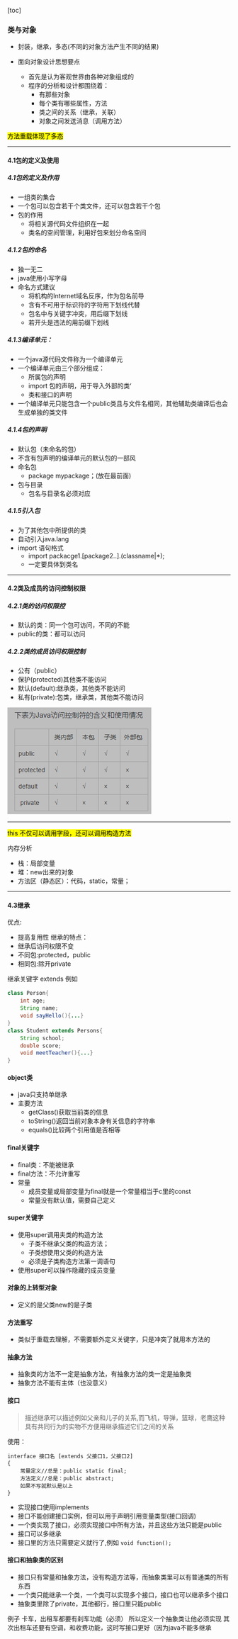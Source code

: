 [toc]
### 类与对象
- 封装，继承，多态(不同的对象方法产生不同的结果)

- 面向对象设计思想要点
	- 首先是认为客观世界由各种对象组成的
	- 程序的分析和设计都围绕着：
		- 有那些对象
		- 每个类有哪些属性，方法
		- 类之间的关系（继承，关联）
		- 对象之间发送消息（调用方法）

<mark>方法重载体现了多态</mark>

---
#### 4.1包的定义及使用
##### 4.1包的定义及作用
- 一组类的集合
- 一个包可以包含若干个类文件，还可以包含若干个包
- 包的作用
	- 将相关源代码文件组织在一起
	- 类名的空间管理，利用好包来划分命名空间

##### 4.1.2包的命名
- 独一无二
- java使用小写字母
- 命名方式建议
	- 将机构的Internet域名反序，作为包名前导
	- 含有不可用于标识符的字符用下划线代替
	- 包名中与关键字冲突，用后缀下划线
	- 若开头是违法的用前缀下划线

##### 4.1.3编译单元：
- 一个java源代码文件称为一个编译单元
- 一个编译单元由三个部分组成：
	- 所属包的声明
	- import 包的声明，用于导入外部的类‘
	- 类和接口的声明
- 一个编译单元只能包含一个public类且与文件名相同，其他辅助类编译后也会生成单独的类文件

##### 4.1.4包的声明
- 默认包（未命名的包）
- 不含有包声明的编译单元的默认包的一部风
- 命名包
	- package mypackage；(放在最前面)
- 包与目录
	- 包名与目录名必须对应

##### 4.1.5引入包
- 为了其他包中所提供的类
- 自动引入java.lang
- import 语句格式
	- import packacge1.[package2..].(classname|*);
	- 一定要具体到类名
----
#### 4.2类及成员的访问控制权限
##### 4.2.1类的访问权限控
- 默认的类：同一个包可访问，不同的不能
- public的类：都可以访问

##### 4.2.2类的成员访问权限控制
- 公有（public）
- 保护(protected)其他类不能访问
- 默认(default):继承类，其他类不能访问
- 私有(private):包类，继承类，其他类不能访问

<img src="./img/图4.2.2.1.png" ></img>

---

<mark>this 不仅可以调用字段，还可以调用构造方法</mark>

内存分析
- 栈：局部变量
- 堆：new出来的对象
- 方法区（静态区）：代码，static，常量；
---
	
#### 4.3继承
优点:
- 提高复用性
继承的特点：
- 继承后访问权限不变
- 不同包:protected，public
- 相同包:除开private

继承关键字	extends 例如
```java
class Person{
	int age;
	String name;
	void sayHello(){...}
}
class Student extends Persons{
	String school;
	double score;
	void meetTeacher(){...}
}

```
#### object类

- java只支持单继承
- 主要方法
	- getClass()获取当前类的信息
	- toString()返回当前对象本身有关信息的字符串
	- equals()比较两个引用值是否相等


#### final关键字
- final类：不能被继承
- final方法：不允许重写
- 常量
	- 成员变量或局部变量为final就是一个常量相当于c里的const
	- 常量没有默认值，需要自己定义
#### super关键字
- 使用super调用夫类的构造方法
	- 子类不继承父类的构造方法；
	- 子类想使用父类的构造方法
	- 必须是子类构造方法第一调语句
- 使用super可以操作隐藏的成员变量

#### 对象的上转型对象
- 定义的是父类new的是子类

#### 方法重写
- 类似于重载去理解，不需要额外定义关键字，只是冲突了就用本方法的

#### 抽象方法
- 抽象类的方法不一定是抽象方法，有抽象方法的类一定是抽象类
- 抽象方法不能有主体（也没意义）

#### 接口

>描述继承可以描述例如父亲和儿子的关系,而飞机，导弹，篮球，老鹰这种具有共同行为的实物不方便用继承描述它们之间的关系

使用：  
```
interface 接口名 [extends 父接口1，父接口2]
{
	常量定义//总是：public static final;
	方法定义//总是：public abstract; 
	如果不写就默认是以上
}
```

- 实现接口使用implements
- 接口不能创建接口实例，但可以用于声明引用变量类型(接口回调)
- 一个类实现了接口，必须实现接口中所有方法，并且这些方法只能是public
- 接口可以多继承
- 接口里的方法只需要定义就行了,例如 `void function();`

#### 接口和抽象类的区别
- 接口只有常量和抽象方法，没有构造方法等，而抽象类里可以有普通类的所有东西
- 一个类只能继承一个类，一个类可以实现多个接口，接口也可以继承多个接口
- 抽象类里除了private，其他都行，接口里只能public

例子
卡车，出租车都要有刹车功能（必须）
所以定义一个抽象类让他必须实现
其次出租车还要有空调，和收费功能，这时写接口更好（因为java不能多继承
